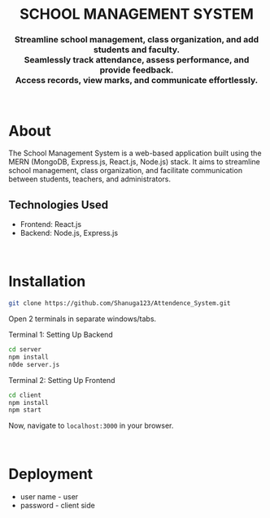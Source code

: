 <h1 align="center">
    SCHOOL MANAGEMENT SYSTEM
</h1>

<h3 align="center">
Streamline school management, class organization, and add students and faculty.<br>
Seamlessly track attendance, assess performance, and provide feedback. <br>
Access records, view marks, and communicate effortlessly.
</h3>

<br>



# About

The School Management System is a web-based application built using the MERN (MongoDB, Express.js, React.js, Node.js) stack. It aims to streamline school management, class organization, and facilitate communication between students, teachers, and administrators.



## Technologies Used

- Frontend: React.js
- Backend: Node.js, Express.js


<br>

# Installation

```sh
git clone https://github.com/Shanuga123/Attendence_System.git
```
Open 2 terminals in separate windows/tabs.

Terminal 1: Setting Up Backend 
```sh
cd server
npm install
n0de server.js
```



Terminal 2: Setting Up Frontend
```sh
cd client
npm install
npm start
```
Now, navigate to `localhost:3000` in your browser. 


<br>

# Deployment
* user name - user
* password - client side

